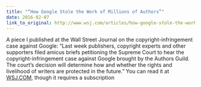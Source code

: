```yaml
---
title: "“How Google Stole the Work of Millions of Authors”"
date: 2016-02-07
link_to_original: http://www.wsj.com/articles/how-google-stole-the-work-of-millions-of-authors-1454880410
---
```

A piece I published at the Wall Street Journal on the copyright-infringement case against Google: “Last week publishers, copyright experts and other supporters filed amicus briefs petitioning the Supreme Court to hear the copyright-infringement case against Google brought by the Authors Guild. The court’s decision will determine how and whether the rights and livelihood of writers are protected in the future.” You can read it at [WSJ.COM](http://www.wsj.com/articles/how-google-stole-the-work-of-millions-of-authors-1454880410), though it requires a subscription
